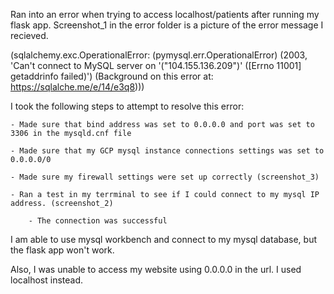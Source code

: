 Ran into an error when trying to access localhost/patients after running my flask app. Screenshot_1 in the error folder is a picture of the error message I recieved. 

(sqlalchemy.exc.OperationalError: (pymysql.err.OperationalError) (2003, 'Can\'t connect to MySQL server on \'("104.155.136.209")\' ([Errno 11001] getaddrinfo failed)')
(Background on this error at: https://sqlalche.me/e/14/e3q8)))

I took the following steps to attempt to resolve this error:

    - Made sure that bind address was set to 0.0.0.0 and port was set to 3306 in the mysqld.cnf file
    
    - Made sure that my GCP mysql instance connections settings was set to 0.0.0.0/0
    
    - Made sure my firewall settings were set up correctly (screenshot_3)
    
    - Ran a test in my terrminal to see if I could connect to my mysql IP address. (screenshot_2)
    
        - The connection was successful

I am able to use mysql workbench and connect to my mysql database, but the flask app won't work.

Also, I was unable to access my website using 0.0.0.0 in the url. I used localhost instead. 
